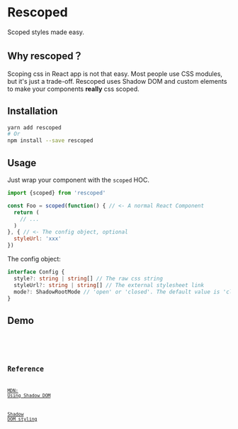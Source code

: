 # Rescoped

Scoped styles made easy.

## Why rescoped？

Scoping css in React app is not that easy. Most people use CSS modules, but it's just a trade-off. Rescoped uses Shadow DOM and custom elements to make your components **really** css scoped.

## Installation

```bash
yarn add rescoped
# Or
npm install --save rescoped
```

## Usage

Just wrap your component with the `scoped` HOC.

```jsx
import {scoped} from 'rescoped'

const Foo = scoped(function() { // <- A normal React Component
  return (
    // ...
  )
}, { // <- The config object, optional
  styleUrl: 'xxx'
})
```

The config object:

```typescript
interface Config {
  style?: string | string[] // The raw css string
  styleUrl?: string | string[] // The external stylesheet link
  mode?: ShadowRootMode // 'open' or 'closed'. The default value is 'closed'
}
```

## Demo

<code src="./demo/basic.tsx" title="Basic Usage" desc="We import the bootstrap stylesheet in this component, without violating the external DOM elements." />

<code src="./demo/slots.tsx" title="Slots" desc="Use slots to control where the React element is rendered." />

## Reference

[MDN: Using Shadow DOM](https://developer.mozilla.org/en-US/docs/Web/Web_Components/Using_shadow_DOM)

[Shadow DOM styling](https://javascript.info/shadow-dom-style#host-context-selector)
